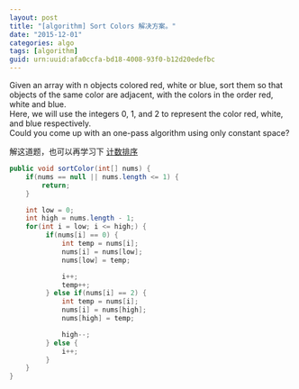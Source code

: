 ```yaml
---
layout: post
title: "[algorithm] Sort Colors 解决方案。"
date: "2015-12-01"
categories: algo
tags: [algorithm]
guid: urn:uuid:afa0ccfa-bd18-4008-93f0-b12d20edefbc
---
```


Given an array with n objects colored red, white or blue, sort them so that objects of the same color are adjacent, with the colors in the order red, white and blue.  
Here, we will use the integers 0, 1, and 2 to represent the color red, white, and blue respectively.    
Could you come up with an one-pass algorithm using only constant space?  

解这道题，也可以再学习下 [计数排序](https://zh.wikipedia.org/zh/%E8%AE%A1%E6%95%B0%E6%8E%92%E5%BA%8F)  

~~~java
public void sortColor(int[] nums) {
    if(nums == null || nums.length <= 1) {
        return;
    }

    int low = 0;
    int high = nums.length - 1;
    for(int i = low; i <= high;) {
         if(nums[i] == 0) {
             int temp = nums[i];
             nums[i] = nums[low];
             nums[low] = temp;

             i++;
             temp++;
         } else if(nums[i] == 2) {
             int temp = nums[i];
             nums[i] = nums[high];
             nums[high] = temp;

             high--;
         } else {
             i++;
         }
    }
}
~~~

